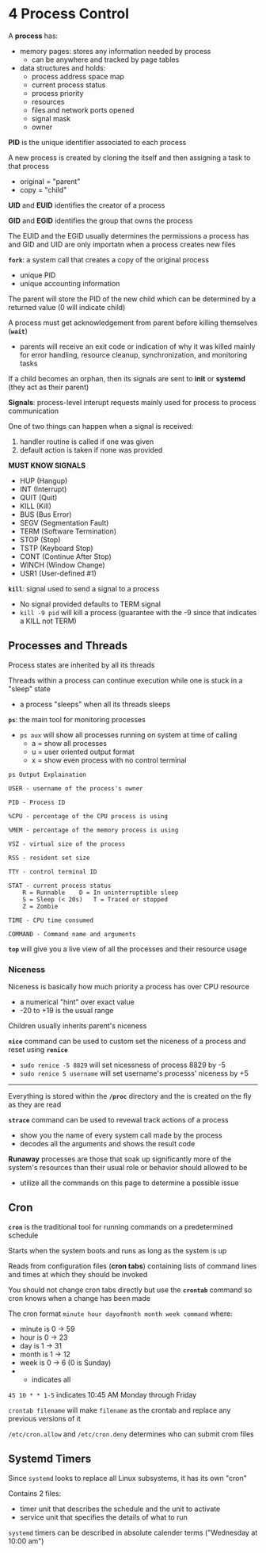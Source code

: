 # 4 Process Control

A **process** has:

- memory pages: stores any information needed by process
  - can be anywhere and tracked by page tables
- data structures and holds:
  - process address space map
  - current process status
  - process priority
  - resources
  - files and network ports opened
  - signal mask
  - owner

**PID** is the unique identifier associated to each process

A new process is created by cloning the itself and then assigning a task to that process

- original = "parent"
- copy = "child"

**UID** and **EUID** identifies the creator of a process

**GID** and **EGID** identifies the group that owns the process

The EUID and the EGID usually determines the permissions a process has and GID and UID are only importatn when a process creates new files

**`fork`**: a system call that creates a copy of the original process

- unique PID
- unique accounting information

The parent will store the PID of the new child which can be determined by a returned value (0 will indicate child)

A process must get acknowledgement from parent before killing themselves (**`wait`**)

- parents will receive an exit code or indication of why it was killed mainly for error handling, resource cleanup, synchronization, and monitoring tasks

If a child becomes an orphan, then its signals are sent to **init** or **systemd** (they act as their parent)

**Signals**: process-level interupt requests mainly used for process to process communication

One of two things can happen when a signal is received:

1. handler routine is called if one was given
2. default action is taken if none was provided

**MUST KNOW SIGNALS**

- HUP (Hangup)
- INT (Interrupt)
- QUIT (Quit)
- KILL (Kill)
- BUS (Bus Error)
- SEGV (Segmentation Fault)
- TERM (Software Termination)
- STOP (Stop)
- TSTP (Keyboard Stop)
- CONT (Continue After Stop)
- WINCH (Window Change)
- USR1 (User-defined #1)

**`kill`**: signal used to send a signal to a process

- No signal provided defaults to TERM signal
- `kill -9 pid` will kill a process (guarantee with the -9 since that indicates a KILL not TERM)

## Processes and Threads

Process states are inherited by all its threads

Threads within a process can continue execution while one is stuck in a "sleep" state

- a process "sleeps" when all its threads sleeps

**`ps`**: the main tool for monitoring processes

- `ps aux` will show all processes running on system at time of calling
  - a = show all processes
  - u = user oriented output format
  - x = show even process with no control terminal

```
ps Output Explaination

USER - username of the process's owner

PID - Process ID

%CPU - percentage of the CPU process is using

%MEM - percentage of the memory process is using

VSZ - virtual size of the process

RSS - resident set size

TTY - control terminal ID

STAT - current process status
    R = Runnable    D = In uninterruptible sleep
    S = Sleep (< 20s)   T = Traced or stopped
    Z = Zombie

TIME - CPU time consumed

COMMAND - Command name and arguments
```

**`top`** will give you a live view of all the processes and their resource usage

### Niceness

Niceness is basically how much priority a process has over CPU resource

- a numerical "hint" over exact value
- -20 to +19 is the usual range

Children usually inherits parent's niceness

**`nice`** command can be used to custom set the niceness of a process and reset using **`renice`**

- `sudo renice -5 8829` will set nicessness of process 8829 by -5
- `sudo renice 5 username` will set username's processs' niceness by +5

---

Everything is stored within the **`/proc`** directory and the is created on the fly as they are read

**`strace`** command can be used to revewal track actions of a process

- show you the name of every system call made by the process
- decodes all the arguments and shows the result code

**Runaway** processes are those that soak up significantly more of the system's resources than their usual role or behavior should allowed to be

- utilize all the commands on this page to determine a possible issue

## Cron

**`cron`** is the traditional tool for running commands on a predetermined schedule

Starts when the system boots and runs as long as the system is up

Reads from configuration files (**cron tabs**) containing lists of command lines and times at which they should be invoked

You should not change cron tabs directly but use the **`crontab`** command so cron knows when a change has been made

The cron format `minute hour dayofmonth month week command` where:

- minute is 0 -> 59
- hour is 0 -> 23
- day is 1 -> 31
- month is 1 -> 12
- week is 0 -> 6 (0 is Sunday)
- - indicates all

`45 10 * * 1-5` indicates 10:45 AM Monday through Friday

`crontab filename` will make `filename` as the crontab and replace any previous versions of it

`/etc/cron.allow` and `/etc/cron.deny` determines who can submit crom files

## Systemd Timers

Since `systemd` looks to replace all Linux subsystems, it has its own "cron"

Contains 2 files:

- timer unit that describes the schedule and the unit to activate
- service unit that specifies the details of what to run

`systemd` timers can be described in absolute calender terms ("Wednesday at 10:00 am")
